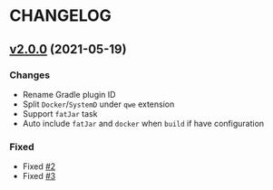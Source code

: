 # CHANGELOG

## [v2.0.0](https://github.com/play-io/gradle-plugin/tree/v2.0.0) (2021-05-19)

### Changes

- Rename Gradle plugin ID
- Split `Docker`/`SystemD` under `qwe` extension
- Support `fatJar` task
- Auto include `fatJar` and `docker` when `build` if have configuration

### Fixed

- Fixed [#2](https://github.com/play-iot/gradle-plugin/issues/2)
- Fixed [#3](https://github.com/play-iot/gradle-plugin/issues/3)

